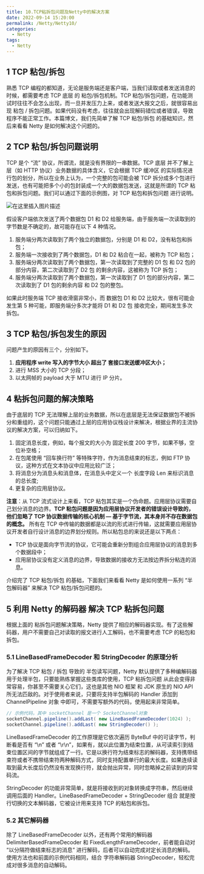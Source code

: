 ```yaml
---
title: 10.TCP粘拆包问题及Netty中的解决方案
date: 2022-09-14 15:20:00
permalink: /Netty/Netty10/
categories: 
  - Netty
tags: 
  - Netty
---
```


## 1 TCP 粘包/拆包

熟悉 TCP 编程的都知道，无论是服务端还是客户端，当我们读取或者发送消息的时候，都需要考虑 TCP 底层 的 粘包/拆包机制。TCP 粘包/拆包问题，在功能测试时往往不会怎么出现，而一旦并发压力上来，或者发送大报文之后，就很容易出现 粘包 / 拆包问题。如果代码没有考虑，往往就会出现解码错位或者错误，导致程序不能正常工作。本篇博文，我们先简单了解 TCP 粘包/拆包 的基础知识，然后来看看 Netty 是如何解决这个问题的。

## 2 TCP 粘包/拆包问题说明

TCP 是个 “流” 协议，所谓流，就是没有界限的一串数据。TCP 底层 并不了解上层（如 HTTP 协议）业务数据的具体含义，它会根据 TCP 缓冲区 的实际情况进行包的划分，所以在业务上认为，一个完整的包可能会被 TCP 拆分成多个包进行发送，也有可能把多个小的包封装成一个大的数据包发送，这就是所谓的 TCP 粘包和拆包问题。我们可以通过下面的示例图，对 TCP 粘包和拆包问题 进行说明。

![在这里插入图片描述](https://img-blog.csdnimg.cn/b605eab80ee24867819819fb11b49c72.png)

假设客户端依次发送了两个数据包 D1 和 D2 给服务端，由于服务端一次读取到的字节数是不确定的，故可能存在以下 4 种情况。

1. 服务端分两次读取到了两个独立的数据包，分别是 D1 和 D2，没有粘包和拆包；
2. 服务端一次接收到了两个数据包，D1 和 D2 粘合在一起，被称为 TCP 粘包；
3. 服务端分两次读取到了两个数据包，第一次读取到了完整的 D1 包 和 D2 包的部分内容，第二次读取到了 D2 包 的剩余内容，这被称为 TCP 拆包；
4. 服务端分两次读取到了两个数据包，第一次读取到了 D1 包的部分内容，第二次读取到了 D1 包的剩余内容 和 D2 包的整包。

如果此时服务端 TCP 接收滑窗非常小，而 数据包 D1 和 D2 比较大，很有可能会发生第 5 种可能，即服务端分多次才能将 D1 和 D2 包 接收完全，期间发生多次拆包。

## 3 TCP 粘包/拆包发生的原因

问题产生的原因有三个，分别如下。

1. **应用程序 write 写入的字节大小 超出了 套接口发送缓冲区大小；**
2. 进行 MSS 大小的 TCP 分段；
3. 以太网帧的 payload 大于 MTU 进行 IP 分片。

## 4 粘拆包问题的解决策略

由于底层的 TCP 无法理解上层的业务数据，所以在底层是无法保证数据包不被拆分和重组的，这个问题只能通过上层的应用协议栈设计来解决，根据业界的主流协议的解决方案，可以归纳如下。

1. 固定消息长度，例如，每个报文的大小为 固定长度 200 字节，如果不够，空位补空格；
2. 在包尾使用 “回车换行符” 等特殊字符，作为消息结束的标志，例如 FTP 协议，这种方式在文本协议中应用比较广泛；
3. 将消息分为消息头和消息体，在消息头中定义一个 长度字段 Len 来标识消息的总长度;
4. 更复杂的应用层协议。

**注意**：从 TCP 流式设计上来看，TCP 粘包其实是一个伪命题。应用层协议需要自己划分消息的边界。**TCP 粘包问题是因为应用层协议开发者的错误设计导致的，他们忽略了 TCP 协议数据传输的核心机制 — 基于字节流，其本身并不存在数据包的概念。** 所有在 TCP 中传输的数据都是以流的形式进行传输，这就需要应用层协议开发者自行设计消息的边界划分规则。所以粘包总的来说还是以下两点：

- TCP 协议是面向字节流的协议，它可能会重新分割组合应用层协议的消息到多个数据段中；
- 应用层协议没有定义消息的边界，导致数据的接收方无法按边界拆分粘连的消息。

介绍完了 TCP 粘包/拆包 的基础，下面我们来看看 Netty 是如何使用一系列 “半包解码器” 来解决 TCP 粘包/拆包问题的。

## 5 利用 Netty 的解码器 解决 TCP 粘拆包问题

根据上面的 粘拆包问题解决策略，Netty 提供了相应的解码器实现。有了这些解码器，用户不需要自己对读取的报文进行人工解码，也不需要考虑 TCP 的粘包和拆包。

### 5.1 LineBasedFrameDecoder 和 StringDecoder 的原理分析

为了解决 TCP 粘包 / 拆包 导致的 半包读写问题，Netty 默认提供了多种编解码器用于处理半包，只要能熟练掌握这些类库的使用，TCP 粘拆包问题 从此会变得非常容易，你甚至不需要关心它们，这也是其他 NIO 框架 和 JDK 原生的 NIO API 所无法匹敌的。对于使用者来说，只要将支持半包解码的 Handler 添加到 ChannelPipeline 对象 中即可，不需要写额外的代码，使用起来非常简单。

```java
// 示例代码，其中 socketChannel 是一个 SocketChannel对象
socketChannel.pipeline().addLast( new LineBasedFrameDecoder(1024) );
socketChannel.pipeline().addLast( new StringDecoder() );
```

LineBasedFrameDecoder 的工作原理是它依次遍历 ByteBuf 中的可读字节，判断看是否有 “\n” 或者 “\r\n”，如果有，就以此位置为结束位置，从可读索引到结束位置区间的字节就组成了一行。它是以换行符为结束标志的解码器，支持携带结束符或者不携带结束符两种解码方式，同时支持配置单行的最大长度。如果连续读取到最大长度后仍然没有发现换行符，就会抛出异常，同时忽略掉之前读到的异常码流。

StringDecoder 的功能非常简单，就是将接收到的对象转换成字符串，然后继续调用后面的 Handler。LineBasedFrameDecoder + StringDecoder 组合 就是按行切换的文本解码器，它被设计用来支持 TCP 的粘包和拆包。

### 5.2 其它解码器

除了 LineBasedFrameDecoder 以外，还有两个常用的解码器 DelimiterBasedFrameDecoder 和 FixedLengthFrameDecoder，前者能自动对 “以分隔符做结束标志的消息” 进行解码，后者可以自动完成对定长消息的解码。使用方法也和前面的示例代码相同，结合 字符串解码器 StringDecoder，轻松完成对很多消息的自动解码。